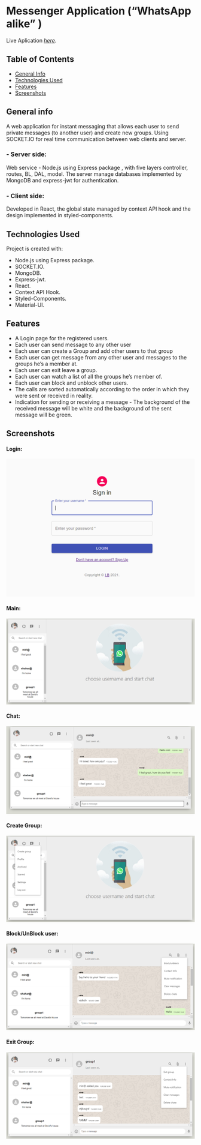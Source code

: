 # Messenger Application (“WhatsApp alike” )
Live Aplication [_here_](https://messenger-app-realtime.netlify.app/).

## Table of Contents
* [General Info](#general-information)
* [Technologies Used](#technologies-used)
* [Features](#features)
* [Screenshots](#screenshots)




## General info
A web application for instant messaging that allows each user to send private messages (to another user) and create new groups. Using SOCKET.IO for real
time communication between web clients and server.
### - Server side: 
Web service - Node.js using Express package , with five layers controller, routes, BL, DAL, model.
The server manage databases implemented by MongoDB and express-jwt for authentication.
### - Client side: 
Developed in React, the global state managed by context API hook and the design
implemented in styled-components.

## Technologies Used
Project is created with:
* Node.js using Express package.
* SOCKET.IO.
* MongoDB.
* Express-jwt.
* React.
* Context API Hook.
* Styled-Components.
* Material-UI.



## Features
* A Login page for the registered users.
* Each user can send message to any other user
* Each user can create a Group and add other users to that group
* Each user can get message from any other user and messages to the groups he’s a
member at.
* Each user can exit leave a group.
* Each user can watch a list of all the groups he’s member of.
* Each user can block and unblock other users.
* The calls are sorted automatically according to the order in which they were sent or received in reality.
* Indication for sending or receiving a message - The background of the received message will be white and the background of the sent message will be green.

## Screenshots
#### Login: 
![Example screenshot](./img/login.PNG)
#### Main: 
![Example screenshot](./img/main.PNG)
#### Chat: 
![Example screenshot](./img/chat.PNG)
#### Create Group: 
![Example screenshot](./img/create_group.PNG)
#### Block/UnBlock user: 
![Example screenshot](./img/block_or_unblock_user.PNG)
#### Exit Group: 
![Example screenshot](./img/exit_group.PNG)
